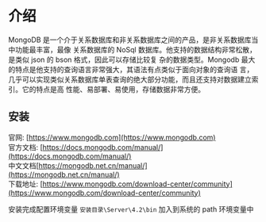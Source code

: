 # 介绍
MongoDB 是一个介于关系数据库和非关系数据库之间的产品，是非关系数据库当中功能最丰富，最像
关系数据库的 NoSql 数据库。他支持的数据结构非常松散，是类似 json 的 bson 格式，因此可以存储比较复
杂的数据类型。Mongodb 最大的特点是他支持的查询语言非常强大，其语法有点类似于面向对象的查询语
言，几乎可以实现类似关系数据库单表查询的绝大部分功能，而且还支持对数据建立索引。它的特点是高
性能、易部署、易使用，存储数据非常方便。

## 安装
官网: [https://www.mongodb.com](https://www.mongodb.com)  
官方文档: [https://docs.mongodb.com/manual/](https://docs.mongodb.com/manual/)  
中文文档[https://mongodb.net.cn/manual/](https://mongodb.net.cn/manual/)  
下载地址: [https://www.mongodb.com/download-center/community](https://www.mongodb.com/download-center/community)

安装完成配置环境变量 `安装目录\Server\4.2\bin` 加入到系统的
path 环境变量中